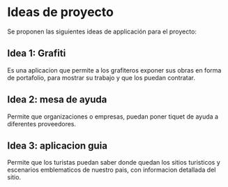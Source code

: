 # Ideas de proyecto

Se proponen las siguientes ideas de applicación para el proyecto:

## Idea 1: Grafiti

Es una aplicacion que permite a los grafiteros exponer sus obras en forma de portafolio, para mostrar su trabajo y que los puedan contratar.

## Idea 2: mesa de ayuda

Permite que organizaciones o empresas, puedan poner tiquet de ayuda a diferentes proveedores.

## Idea 3: aplicacion guia

Permite que los turistas puedan saber donde quedan los sitios turisticos y escenarios emblematicos de nuestro pais, con informacion detallada del sitio.
